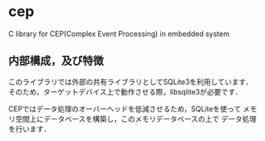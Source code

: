 # cep
C library for CEP(Complex Event Processing) in embedded system

## 内部構成，及び特徴
このライブラリでは外部の共有ライブラリとしてSQLite3を利用しています．  
そのため，ターゲットデバイス上で動作させる際，libsqlite3が必要です．

CEPではデータ処理のオーバーヘッドを低減させるため，SQLiteを使って
メモリ空間上にデータベースを構築し，このメモリデータベースの上で
データ処理を行います．
